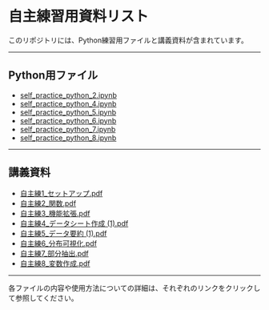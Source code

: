 # 自主練習用資料リスト

このリポジトリには、Python練習用ファイルと講義資料が含まれています。

---

## Python用ファイル

- [self_practice_python_2.ipynb](python用ファイル/self_practice_python_2.ipynb)
- [self_practice_python_4.ipynb](python用ファイル/self_practice_python_4.ipynb)
- [self_practice_python_5.ipynb](python用ファイル/self_practice_python_5.ipynb)
- [self_practice_python_6.ipynb](python用ファイル/self_practice_python_6.ipynb)
- [self_practice_python_7.ipynb](python用ファイル/self_practice_python_7.ipynb)
- [self_practice_python_8.ipynb](python用ファイル/self_practice_python_8.ipynb)

---

## 講義資料

- [自主練1_セットアップ.pdf](講義資料/自主練1_セットアップ.pdf)
- [自主練2_関数.pdf](講義資料/自主練2_関数.pdf)
- [自主練3_機能拡張.pdf](講義資料/自主練3_機能拡張.pdf)
- [自主練4_データシート作成 (1).pdf](講義資料/自主練4_データシート作成%20(1).pdf)
- [自主練5_データ要約 (1).pdf](講義資料/自主練5_データ要約%20(1).pdf)
- [自主練6_分布可視化.pdf](講義資料/自主練6_分布可視化.pdf)
- [自主練7_部分抽出.pdf](講義資料/自主練7_部分抽出.pdf)
- [自主練8_変数作成.pdf](講義資料/自主練8_変数作成.pdf)

---

各ファイルの内容や使用方法についての詳細は、それぞれのリンクをクリックして参照してください。